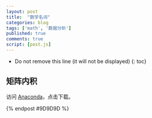 ```yaml
---
layout: post
title:  "数学名词"
categories: blog
tags: ['math', '数据分析']
published: true
comments: true
script: [post.js]
---
```


* Do not remove this line (it will not be displayed)
{: toc}

## 矩阵内积

访问 [Anaconda](https://www.anaconda.com/distribution/)，点击下载。


{% endpost #9D9D9D %}

